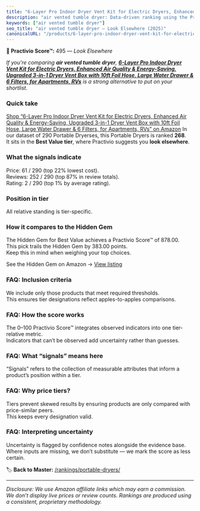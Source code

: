 ```yaml
---
title: "6-Layer Pro Indoor Dryer Vent Kit for Electric Dryers, Enhanced Air Quality & Energy-Saving, Upgraded 3-in-1 Dryer Vent Box with 10ft Foil Hose, Large Water Drawer & 6 Filters, for Apartments, RVs"
description: "air vented tumble dryer: Data-driven ranking using the Practivio Score™. Positioned by quality, value, demand, findability, momentum."
keywords: ["air vented tumble dryer"]
seo_title: "air vented tumble dryer — Look Elsewhere (2025)"
canonicalURL: "/products/6-layer-pro-indoor-dryer-vent-kit-for-electric-dryers-enhanced-air-quality-energy-saving-upgraded-3-in-1-dryer-vent-box-with-10ft-foil-hose-large-water-drawer-6-filters-for-apartments-rvs-B0DPBN3R2R/"
---
```


**🚫 Practivio Score™:** 495 — _Look Elsewhere_


*If you're comparing **air vented tumble dryer**, **[6-Layer Pro Indoor Dryer Vent Kit for Electric Dryers, Enhanced Air Quality & Energy-Saving, Upgraded 3-in-1 Dryer Vent Box with 10ft Foil Hose, Large Water Drawer & 6 Filters, for Apartments, RVs](https://www.amazon.com/dp/B0DPBN3R2R?tag=practivio-20)** is a strong alternative to put on your shortlist.*
### Quick take
[Shop “6-Layer Pro Indoor Dryer Vent Kit for Electric Dryers, Enhanced Air Quality & Energy-Saving, Upgraded 3-in-1 Dryer Vent Box with 10ft Foil Hose, Large Water Drawer & 6 Filters, for Apartments, RVs” on Amazon](https://www.amazon.com/dp/B0DPBN3R2R?tag=practivio-20)
In our dataset of 290 Portable Dryerses, this Portable Dryers is ranked **268**.  
It sits in the **Best Value tier**, where Practivio suggests you **look elsewhere**.

### What the signals indicate
Price: 61 / 290 (top 22% lowest cost).  
Reviews: 252 / 290 (top 87% in review totals).  
Rating: 2 / 290 (top 1% by average rating).  

### Position in tier
All relative standing is tier-specific.

### How it compares to the Hidden Gem
The Hidden Gem for Best Value achieves a Practivio Score™ of 878.00.  
This pick trails the Hidden Gem by 383.00 points.  
Keep this in mind when weighing your top choices.  

See the Hidden Gem on Amazon → [View listing](https://www.amazon.com/dp/B08PVYFDCK?tag=practivio-20)

### FAQ: Inclusion criteria
We include only those products that meet required thresholds.  
This ensures tier designations reflect apples-to-apples comparisons.

### FAQ: How the score works
The 0–100 Practivio Score™ integrates observed indicators into one tier-relative metric.  
Indicators that can’t be observed add uncertainty rather than guesses.

### FAQ: What “signals” means here
“Signals” refers to the collection of measurable attributes that inform a product’s position within a tier.

### FAQ: Why price tiers?
Tiers prevent skewed results by ensuring products are only compared with price-similar peers.  
This keeps every designation valid.

### FAQ: Interpreting uncertainty
Uncertainty is flagged by confidence notes alongside the evidence base.  
Where inputs are missing, we don’t substitute — we mark the score as less certain.


🏷️ **Back to Master:** [/rankings/portable-dryers/](/rankings/portable-dryers/)

---
_Disclosure: We use Amazon affiliate links which may earn a commission. We don’t display live prices or review counts. Rankings are produced using a consistent, proprietary methodology._
